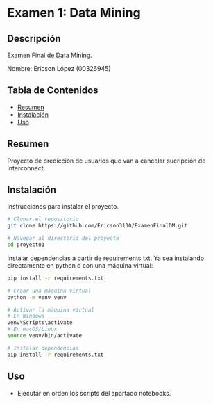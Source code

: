 # Examen 1: Data Mining

## Descripción
Examen Final de Data Mining.

Nombre: Ericson López (00326945)

## Tabla de Contenidos
- [Resumen](#resumen)
- [Instalación](#instalación)
- [Uso](#uso)

## Resumen
Proyecto de predicción de usuarios que van a cancelar sucripción de Interconnect.

## Instalación
Instrucciones para instalar el proyecto.

```bash
# Clonar el repositorio
git clone https://github.com/Ericson3100/ExamenFinalDM.git

# Navegar al directorio del proyecto
cd proyecto1

```
Instalar dependencias a partir de requirements.txt. Ya sea instalando directamente en python o con una máquina virtual:
```bash
pip install -r requirements.txt
```
```bash
# Crear una máquina virtual
python -m venv venv

# Activar la máquina virtual
# En Windows
venv\Scripts\activate
# En macOS/Linux
source venv/bin/activate

# Instalar dependencias
pip install -r requirements.txt
```



## Uso

- Ejecutar en orden los scripts del apartado notebooks.




